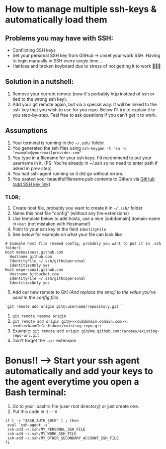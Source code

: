 # How to manage multiple ssh-keys & automatically load them

## Problems you may have with SSH:   
- Conflicting SSH keys
- Set your personal SSH key from GitHub -> unset your work SSH. Having to login manually in SSH every single time...
- Hairloss and broken keyboard due to stress of not getting it to work 👨🏻‍🦲

## Solution in a nutshell:
1. Remove your current remote (now it's porbably http instead of ssh or tied to the wrong ssh key).
2. Add your git remote again, but via a special way. It will be linked to the ssh-key that you wish to use for you repo.
Below I'll try to explain it to you step-by-step. Feel free to ask questions if you can't get it to work.

## Assumptions
1. Your terminal is running in the `~/.ssh/` folder.
2. You generated the ssh files using `ssh-keygen -t rsa -C "example@youremailprovider.com"`
3. You type in a filename for your ssh keys. I'd recommend to put your username in it. (PS: You're already in ~/.ssh so no need to enter path if asked in prev step)
4. You had ssh-agent running so it did go without errors.
5. You pasted your beautifullfilename.pub contents to Github via [GitHub (add SSH key link)](https://github.com/settings/ssh/new)

### TLDR;   
1. Create host file, probably you want to create it in `~/.ssh/` folder
2. Name this host file "config" (without any file-extensions)
3. Use template below to add hosts, use a nice [subdomain].domain-name in `Host` (not mistaken with Hostname!)
4. Point to your ssh key in the field `IdentityFile`
5. See below for example on what your file can look like

```
# Example host file (named config, probably you want to put it in .ssh folder)
Host mebusiness.github.com     
  Hostname github.com
  IdentityFile ~/.ssh/githubpersonal   
  IdentitiesOnly yes
Host mepersonal.github.com     
  Hostname bitbucket.com
  IdentityFile ~/.ssh/githubpersonal   
  IdentitiesOnly yes
```

5. Add our new remote to Git! _(And replace the emoji to the value you've used in the config file)._

```
`git remote add origin git@:username/repository.git `
```


1. `git remote remove origin`
2. `git remote add origin git@<<<subdomain.domain.com>>:<<<UserNameInGitHub>>>/existing-repo.git`
3. Example:  `git remote add origin git@me.github.com:Yaromey/existing-repo-url.git`
4. Don't forget the `.git` extension

# Bonus!! --> Start your ssh agent automatically and add your keys to the agent everytime you open a Bash terminal:
1. Go to your .bashrc file (user root directory) or just create one.
2. Put this code in it -- V
```
if [ -z "$SSH_AUTH_SOCK" ] ; then
 eval `ssh-agent -s`
 ssh-add ~/.ssh/MY_PERSONAL_SSH_FILE
 ssh-add ~/.ssh/MY_WORK_SSH_FILE
 ssh-add ~/.ssh/MY_OTHER_SECONDARY_ACCOUNT_SSH_FILE
fi
```

